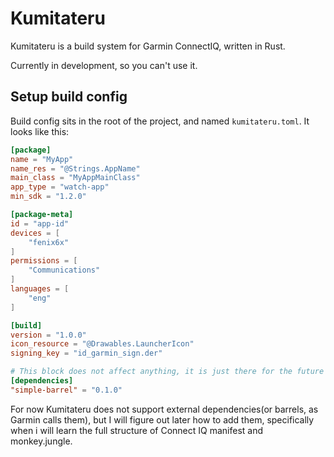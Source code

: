 # Kumitateru
Kumitateru is a build system for Garmin ConnectIQ, written in Rust.

Currently in development, so you can't use it.

## Setup build config
Build config sits in the root of the project, and named `kumitateru.toml`. It looks like this:

```toml
[package]
name = "MyApp"
name_res = "@Strings.AppName"
main_class = "MyAppMainClass"
app_type = "watch-app"
min_sdk = "1.2.0"

[package-meta]
id = "app-id"
devices = [
    "fenix6x"
]
permissions = [
    "Communications"
]
languages = [
    "eng"
]

[build]
version = "1.0.0"
icon_resource = "@Drawables.LauncherIcon"
signing_key = "id_garmin_sign.der"

# This block does not affect anything, it is just there for the future
[dependencies]
"simple-barrel" = "0.1.0"
```

For now Kumitateru does not support external dependencies(or barrels, as Garmin calls them),
but I will figure out later how to add them, specifically when i will learn the full structure
of Connect IQ manifest and monkey.jungle. 
